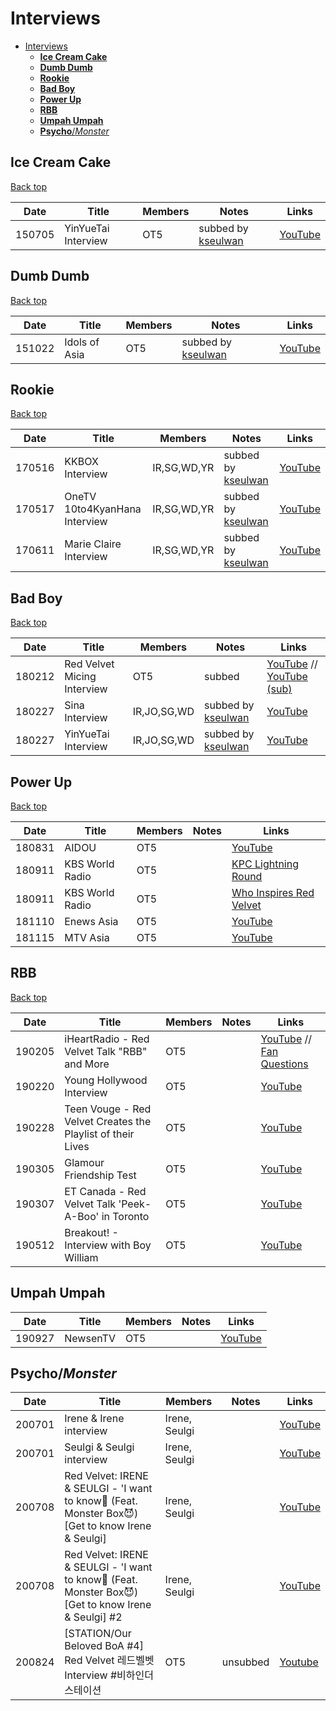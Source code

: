 # Interviews

- [Interviews](#interviews)
  - [**Ice Cream Cake**](#ice-cream-cake)
  - [**Dumb Dumb**](#dumb-dumb)
  - [**Rookie**](#rookie)
  - [**Bad Boy**](#bad-boy)
  - [**Power Up**](#power-up)
  - [**RBB**](#rbb)
  - [**Umpah Umpah**](#umpah-umpah)
  - [**Psycho**/*Monster*](#psychomonster)

## **Ice Cream Cake**
[Back top](#interviews)

| Date   | Title               | Members | Notes                             | Links                                   |
|--------|---------------------|---------|-----------------------------------|-----------------------------------------|
| 150705 | YinYueTai Interview | OT5     | subbed by [kseulwan][kseulwan_yt] | [YouTube](https://youtu.be/cEjewozRqTY) |

## **Dumb Dumb**
[Back top](#interviews)

| Date   | Title               | Members | Notes                             | Links                                   |
|--------|---------------------|---------|-----------------------------------|-----------------------------------------|
| 151022 | Idols of Asia       | OT5     | subbed by [kseulwan][kseulwan_yt] | [YouTube](https://youtu.be/v8HYeDLswMo) |

## **Rookie**
[Back top](#interviews)

| Date   | Title                         | Members     | Notes                             | Links                                   |
|--------|-------------------------------|-------------|-----------------------------------|-----------------------------------------|
| 170516 | KKBOX Interview               | IR,SG,WD,YR | subbed by [kseulwan][kseulwan_yt] | [YouTube](https://youtu.be/2cCdkba4HFY) |
| 170517 | OneTV 10to4KyanHana Interview | IR,SG,WD,YR | subbed by [kseulwan][kseulwan_yt] | [YouTube](https://youtu.be/4BWhHJqRLnQ) |
| 170611 | Marie Claire Interview        | IR,SG,WD,YR | subbed by [kseulwan][kseulwan_yt] | [YouTube](https://youtu.be/QEbQ0rGGKAo) |

## **Bad Boy**
[Back top](#interviews)

| Date   | Title                       | Members     | Notes                             | Links                                                                                    |
|--------|-----------------------------|-------------|-----------------------------------|------------------------------------------------------------------------------------------|
| 180212 | Red Velvet Micing Interview | OT5         | subbed                            | [YouTube](https://youtu.be/DwMAB_SI2Wk) // [YouTube (sub)](https://youtu.be/eetIoz5aiHg) |
| 180227 | Sina Interview              | IR,JO,SG,WD | subbed by [kseulwan][kseulwan_yt] | [YouTube](https://youtu.be/uNr2Qoh6FSg)                                                  |
| 180227 | YinYueTai Interview         | IR,JO,SG,WD | subbed by [kseulwan][kseulwan_yt] | [YouTube](https://youtu.be/Pa7K9EOZM68)                                                  |

## **Power Up**
[Back top](#interviews)

| Date   | Title           | Members | Notes | Links                                                   |
|--------|-----------------|---------|-------|---------------------------------------------------------|
| 180831 | AIDOU           | OT5     |       | [YouTube](https://youtu.be/jl-MuqUkoFk)                 |
| 180911 | KBS World Radio | OT5     |       | [KPC Lightning Round](https://youtu.be/3mY9Qv0OAJ8)     |
| 180911 | KBS World Radio | OT5     |       | [Who Inspires Red Velvet](https://youtu.be/MeATEJRciYw) |
| 181110 | Enews Asia      | OT5     |       | [YouTube](https://youtu.be/vrAOMf4vxuk)                 |
| 181115 | MTV Asia        | OT5     |       | [YouTube](https://youtu.be/yUzM0s15l0A)                 |

## **RBB**
[Back top](#interviews)

| Date   | Title                                                       | Members | Notes | Links                                                                                    |
|--------|-------------------------------------------------------------|---------|-------|------------------------------------------------------------------------------------------|
| 190205 | iHeartRadio - Red Velvet Talk "RBB" and More                | OT5     |       | [YouTube](https://youtu.be/86ghnEF1J6I) // [Fan Questions](https://youtu.be/Eh6Ltj08ICs) |
| 190220 | Young Hollywood Interview                                   | OT5     |       | [YouTube](https://youtu.be/QVB18SNZoGs)                                                  |
| 190228 | Teen Vouge - Red Velvet Creates the Playlist of their Lives | OT5     |       | [YouTube](https://youtu.be/QVB18SNZoGs)                                                  |
| 190305 | Glamour Friendship Test                                     | OT5     |       | [YouTube](https://youtu.be/TxlK7bJkmA4)                                                  |
| 190307 | ET Canada - Red Velvet Talk 'Peek-A-Boo' in Toronto         | OT5     |       | [YouTube](https://youtu.be/6zEkn9hZL7A)                                                  |
| 190512 | Breakout! - Interview with Boy William                      | OT5     |       | [YouTube](https://youtu.be/GzNOo1H2y6w)                                                  |

## **Umpah Umpah**

| Date   | Title    | Members | Notes | Links                                   |
|--------|----------|---------|-------|-----------------------------------------|
| 190927 | NewsenTV | OT5     |       | [YouTube](https://youtu.be/Cp-DYE_fFUY) |

## **Psycho**/*Monster*

| Date   | Title                                                                                                  | Members       | Notes    | Links                                   |
|--------|--------------------------------------------------------------------------------------------------------|---------------|----------|-----------------------------------------|
| 200701 | Irene & Irene interview                                                                                | Irene, Seulgi |          | [YouTube](https://youtu.be/EOTas1VYhYU) |
| 200701 | Seulgi & Seulgi interview                                                                              | Irene, Seulgi |          | [YouTube](https://youtu.be/bt7ryoMx3-Q) |
| 200708 | Red Velvet: IRENE & SEULGI - 'I want to know🧐 (Feat. Monster Box😈) \[Get to know Irene & Seulgi\]    | Irene, Seulgi |          | [YouTube](https://youtu.be/MB_G-x51vHg) |
| 200708 | Red Velvet: IRENE & SEULGI - 'I want to know🧐 (Feat. Monster Box😈) \[Get to know Irene & Seulgi\] #2 | Irene, Seulgi |          | [YouTube](https://youtu.be/EzrJEuOnL-4) |
| 200824 | [STATION/Our Beloved BoA \#4] Red Velvet 레드벨벳 Interview \#비하인더스테이션                            | OT5           | unsubbed | [Youtube](https://youtu.be/SL_QEya3W4E) |

[kseulwan_yt]:https://www.youtube.com/channel/UC8wlaclYkaD9fxWD_vrXxvA